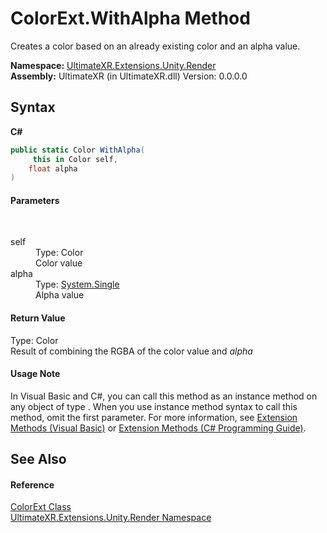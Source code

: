 # ColorExt.WithAlpha Method 
 

Creates a color based on an already existing color and an alpha value.

**Namespace:**&nbsp;<a href="N_UltimateXR_Extensions_Unity_Render">UltimateXR.Extensions.Unity.Render</a><br />**Assembly:**&nbsp;UltimateXR (in UltimateXR.dll) Version: 0.0.0.0

## Syntax

**C#**<br />
``` C#
public static Color WithAlpha(
	 this in Color self,
	float alpha
)
```


#### Parameters
&nbsp;<dl><dt>self</dt><dd>Type: Color<br />Color value</dd><dt>alpha</dt><dd>Type: <a href="https://docs.microsoft.com/dotnet/api/system.single" target="_blank" rel="noopener noreferrer">System.Single</a><br />Alpha value</dd></dl>

#### Return Value
Type: Color<br />Result of combining the RGBA of the color value and *alpha*

#### Usage Note
In Visual Basic and C#, you can call this method as an instance method on any object of type . When you use instance method syntax to call this method, omit the first parameter. For more information, see <a href="https://docs.microsoft.com/dotnet/visual-basic/programming-guide/language-features/procedures/extension-methods" target="_blank" rel="noopener noreferrer">Extension Methods (Visual Basic)</a> or <a href="https://docs.microsoft.com/dotnet/csharp/programming-guide/classes-and-structs/extension-methods" target="_blank" rel="noopener noreferrer">Extension Methods (C# Programming Guide)</a>.

## See Also


#### Reference
<a href="T_UltimateXR_Extensions_Unity_Render_ColorExt">ColorExt Class</a><br /><a href="N_UltimateXR_Extensions_Unity_Render">UltimateXR.Extensions.Unity.Render Namespace</a><br />